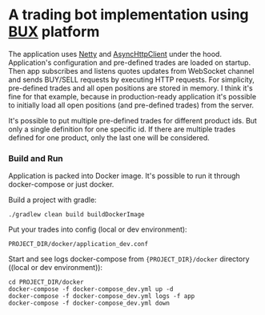 # A trading bot implementation using [BUX](https://getbux.com/) platform

The application uses [Netty](https://netty.io/) and [AsyncHttpClient](https://github.com/AsyncHttpClient/async-http-client) 
under the hood. Application's configuration and pre-defined trades are loaded on startup. 
Then app subscribes and listens quotes updates from WebSocket channel and
sends BUY/SELL requests by executing HTTP requests. For simplicity, pre-defined trades and all 
open positions are stored in memory. I think it's fine for that example, because in 
production-ready application it's possible to initially load all open positions (and pre-defined trades) from the server.

It's possible to put multiple pre-defined trades for different product ids. But only a single definition for one 
specific id. If there are multiple trades defined for one product, only the last one will be considered.

### Build and Run
Application is packed into Docker image. It's possible to run it through docker-compose or just docker.


Build a project with gradle:
```
./gradlew clean build buildDockerImage
```

Put your trades into config (local or dev environment):
```
PROJECT_DIR/docker/application_dev.conf
```


Start and see logs docker-compose from `{PROJECT_DIR}/docker` directory ((local or dev environment)):
```
cd PROJECT_DIR/docker
docker-compose -f docker-compose_dev.yml up -d
docker-compose -f docker-compose_dev.yml logs -f app
docker-compose -f docker-compose_dev.yml down
```
